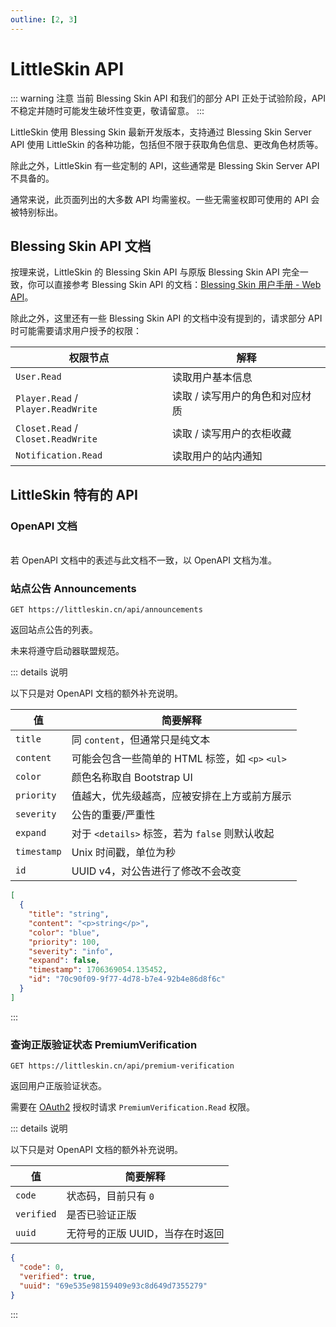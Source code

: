 ```yaml
---
outline: [2, 3]
---
```


# LittleSkin API

<!--@include: ./for-experts.template.md-->

::: warning 注意
当前 Blessing Skin API 和我们的部分 API 正处于试验阶段，API 不稳定并随时可能发生破坏性变更，敬请留意。
:::

LittleSkin 使用 Blessing Skin 最新开发版本，支持通过 Blessing Skin Server API 使用 LittleSkin 的各种功能，包括但不限于获取角色信息、更改角色材质等。

除此之外，LittleSkin 有一些定制的 API，这些通常是 Blessing Skin Server API 不具备的。

通常来说，此页面列出的大多数 API 均需鉴权。一些无需鉴权即可使用的 API 会被特别标出。

## Blessing Skin API 文档

按理来说，LittleSkin 的 Blessing Skin API 与原版 Blessing Skin API 完全一致，你可以直接参考 Blessing Skin API 的文档：[Blessing Skin 用户手册 - Web API](https://blessing.netlify.app/api/)。

除此之外，这里还有一些 Blessing Skin API 的文档中没有提到的，请求部分 API 时可能需要请求用户授予的权限：

| 权限节点                           | 解释                          |
| ---------------------------------- | ----------------------------- |
| `User.Read`                        | 读取用户基本信息              |
| `Player.Read` / `Player.ReadWrite` | 读取 / 读写用户的角色和对应材质 |
| `Closet.Read` / `Closet.ReadWrite` | 读取 / 读写用户的衣柜收藏       |
| `Notification.Read`                | 读取用户的站内通知            |

## LittleSkin 特有的 API

### OpenAPI 文档

<br/>
<NCard title="🏂 使用 SwaggerUI 查看" link="https://petstore.swagger.io/?url=https://manual.littlesk.in/littleskin-api.openapi3_1.yaml">
若 OpenAPI 文档中的表述与此文档不一致，以 OpenAPI 文档为准。
</NCard>

### 站点公告 Announcements <Badge type="info" text="🔓 无需鉴权" />

```http
GET https://littleskin.cn/api/announcements
```

返回站点公告的列表。

未来将遵守启动器联盟规范。<Badge type="info" text="不成熟的" />

::: details 说明

以下只是对 OpenAPI 文档的额外补充说明。

| 值          | 简要解释                                        |
| ----------- | ----------------------------------------------- |
| `title`     | 同 `content`，但通常只是纯文本                  |
| `content`   | 可能会包含一些简单的 HTML 标签，如 `<p>` `<ul>` |
| `color`     | 颜色名称取自 Bootstrap UI                       |
| `priority`  | 值越大，优先级越高，应被安排在上方或前方展示    |
| `severity`  | 公告的重要/严重性                               |
| `expand`    | 对于 `<details>` 标签，若为 `false` 则默认收起  |
| `timestamp` | Unix 时间戳，单位为秒                           |
| `id`        | UUID v4，对公告进行了修改不会改变               |

```json
[
  {
    "title": "string",
    "content": "<p>string</p>",
    "color": "blue",
    "priority": 100,
    "severity": "info",
    "expand": false,
    "timestamp": 1706369054.135452,
    "id": "70c90f09-9f77-4d78-b7e4-92b4e86d8f6c"
  }
]
```

:::

### 查询正版验证状态 PremiumVerification <Badge type="tip" text="🔒 需要鉴权" />

```http
GET https://littleskin.cn/api/premium-verification
```

返回用户正版验证状态。

需要在 [OAuth2](./oauth2.md) 授权时请求 `PremiumVerification.Read` 权限。

::: details 说明

以下只是对 OpenAPI 文档的额外补充说明。

| 值         | 简要解释                        |
| ---------- | ------------------------------- |
| `code`     | 状态码，目前只有 `0`            |
| `verified` | 是否已验证正版                  |
| `uuid`     | 无符号的正版 UUID，当存在时返回 |

```json
{
  "code": 0,
  "verified": true,
  "uuid": "69e535e98159409e93c8d649d7355279"
}
```

:::

